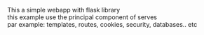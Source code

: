 This a simple webapp with flask library<br>
this example use the principal component of serves<br>
par example: templates, routes, cookies, security, databases.. etc<br>
